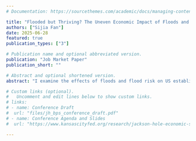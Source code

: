 ```yaml
---
# Documentation: https://sourcethemes.com/academic/docs/managing-content/

title: "Flooded but Thriving? The Uneven Economic Impact of Floods and Flood Risk"
authors: ["Sijia Fan"]
date: 2025-06-28
featured: true
publication_types: ["3"]

# Publication name and optional abbreviated version.
publication: "Job Market Paper"
publication_short: ""

# Abstract and optional shortened version.
abstract: "I examine the effects of floods and flood risk on US establishments and firms by combining establishment-level data with FEMA flood maps and high-resolution remote sensing. I document significant increases in employment and sales at flooded establishments. Using event study and spatial regression discontinuity around regulatory boundaries, I provide novel evidence that federal flood insurance helps post-disaster recovery. I also find suggestive evidence of positive regional spillovers from federal spending. In contrast, establishments located in high-risk flood zones tend to reduce employment, potentially due to disincentive effects of elevated insurance costs and reduced local economic diversity. At the firm level, I use large language models to classify voluntary flood risk disclosures in 10-K filings and earnings calls. Firms with higher flood exposure are more likely to disclose relevant risks and adjust their operations by reducing their inventories and tangible assets. Meanwhile, I find significant negative stock market reactions to floods, particularly for firms that lack prior flood risk disclosures, have no establishments in high-risk areas, or have not previously experienced major flooding. Overall, my study underscores the role of insurance and risk disclosures in post-disaster recovery, while pointing to the broader economic costs of chronic climate risk exposure and the importance of aligning long-term policy and market incentives to promote sustainable development."

# Custom links (optional).
#   Uncomment and edit lines below to show custom links.
# links:
# - name: Conference Draft
#  url: "files/jh_bps_conference_draft.pdf"
# - name: Conference Agenda and Slides
#  url: "https://www.kansascityfed.org/research/jackson-hole-economic-symposium/jackson-hole-economic-policy-symposium-reassessing-the-effectiveness-and-transmission-of-monetary-policy/"

---
```

